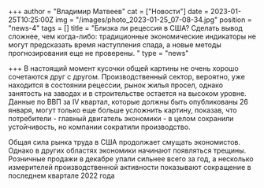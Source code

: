 +++
author = "Владимир Матвеев"
cat = ["Новости"]
date = 2023-01-25T10:25:00Z
img = "/images/photo_2023-01-25_07-08-34.jpg"
position = "news-4"
tags = []
title = "Близка ли рецессия в США? Сделать вывод сложнее, чем когда-либо: традиционные экономические индикаторы не могут предсказать время наступления спада, а новые методы прогнозирования еще не проверены. "
type = "news"

+++
В настоящий момент кусочки общей картины не очень хорошо сочетаются друг с другом. Производственный сектор, вероятно, уже находится в состоянии рецессии, рынок жилья просел, однако занятость на заводах и в строительстве остается на высоком уровне. Данные по ВВП за IV квартал, которые должны быть опубликованы 26 января, могут только еще больше усложнить картину, показав, что потребители - главный двигатель экономики - в целом сохранили устойчивость, но компании сократили производство.

Общая сила рынка труда в США продолжает смущать экономистов. Однако в других областях экономики начинают появляться трещины. Розничные продажи в декабре упали сильнее всего за год, а несколько измерителей производственной активности показывают сокращение в последнем квартале 2022 года